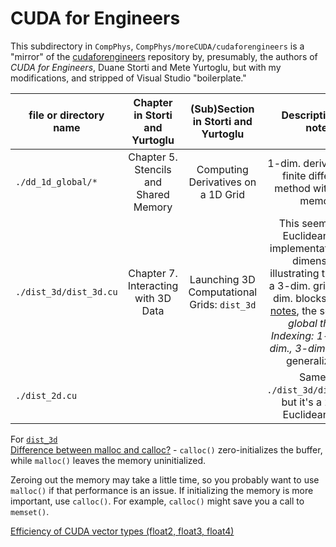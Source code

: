 # CUDA for Engineers

This subdirectory in `CompPhys`, `CompPhys/moreCUDA/cudaforengineers` is a "mirror" of the [cudaforengineers](https://github.com/myurtoglu/cudaforengineers) repository by, presumably, the authors of *CUDA for Engineers*, Duane Storti and Mete Yurtoglu, but with my modifications, and stripped of Visual Studio "boilerplate." 

| file or directory name |  Chapter in Storti and Yurtoglu | (Sub)Section in Storti and Yurtoglu | Description/My notes |
| ---------------------- | :-----------------------------: | :--------------------: | :--------------------------: |
| `./dd_1d_global/*`     | Chapter 5. Stencils and Shared Memory | Computing Derivatives on a 1D Grid | 1-dim. derivatives via finite difference method with global memory |
| `./dist_3d/dist_3d.cu` | Chapter 7. Interacting with 3D Data | Launching 3D Computational Grids: `dist_3d` | This seems like a Euclidean norm implementation in 3-dimensions illustrating the use of a 3-dim. grid with 3-dim. blocks: see [my notes](https://github.com/ernestyalumni/CompPhys/blob/master/LaTeXandpdfs/CompPhys.pdf), the section on *global thread Indexing: 1-dim., 2-dim., 3-dim.* for a full generalization |
| `./dist_2d.cu`            | | | Same as `./dist_3d/dist_3d.cu`, but it's a 2-dim. Euclidean norm |


For [`dist_3d`](https://github.com/ernestyalumni/CompPhys/tree/master/moreCUDA/cudaforengineers/dist_3d)     
[Difference between malloc and calloc?](http://stackoverflow.com/questions/1538420/difference-between-malloc-and-calloc) - `calloc()` zero-initializes the buffer, while `malloc()` leaves the memory uninitialized.

Zeroing out the memory may take a little time, so you probably want to use `malloc()` if that performance is an issue. If initializing the memory is more important, use `calloc()`. For example, `calloc()` might save you a call to `memset()`.

[Efficiency of CUDA vector types (float2, float3, float4)](http://stackoverflow.com/questions/26676806/efficiency-of-cuda-vector-types-float2-float3-float4)
